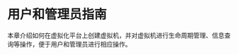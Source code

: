# 用户和管理员指南<a name="ZH-CN_TOPIC_0183148724"></a>

本章介绍如何在虚拟化平台上创建虚拟机，并对虚拟机进行生命周期管理、信息查询等操作，便于用户和管理员进行相应操作。



